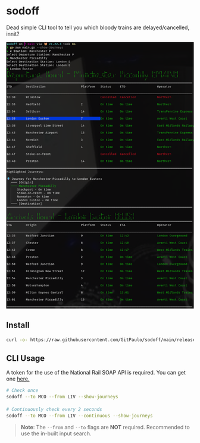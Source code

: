 # sodoff

Dead simple CLI tool to tell you which bloody trains are delayed/cancelled, innit?

![img.png](img.png)

## Install

```sh
curl -o- https://raw.githubusercontent.com/GitPaulo/sodoff/main/release/install.sh | bash
```

## CLI Usage

A token for the use of the National Rail SOAP API is required. You can get one [here.](https://realtime.nationalrail.co.uk/OpenLDBWSRegistration/)

```sh
# Check once
sodoff --to MCO --from LIV --show-journeys

# Continuously check every 2 seconds
sodoff --to MCO --from LIV --continuous --show-journeys
```

> **Note**: The `--from` and `--to` flags are __NOT__ required. Recommended to use the in-built input search.
